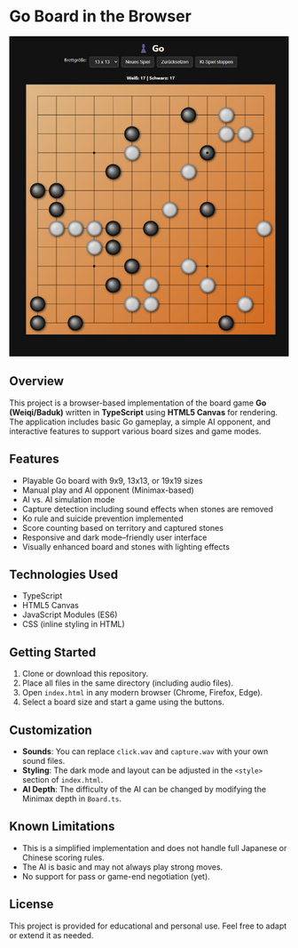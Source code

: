 
# Go Board in the Browser

<img src="game.png" width="600px"/>

## Overview

This project is a browser-based implementation of the board game **Go (Weiqi/Baduk)** written in **TypeScript** using **HTML5 Canvas** for rendering. The application includes basic Go gameplay, a simple AI opponent, and interactive features to support various board sizes and game modes.

## Features

- Playable Go board with 9x9, 13x13, or 19x19 sizes  
- Manual play and AI opponent (Minimax-based)  
- AI vs. AI simulation mode  
- Capture detection including sound effects when stones are removed  
- Ko rule and suicide prevention implemented  
- Score counting based on territory and captured stones  
- Responsive and dark mode–friendly user interface  
- Visually enhanced board and stones with lighting effects  

## Technologies Used

- TypeScript  
- HTML5 Canvas  
- JavaScript Modules (ES6)  
- CSS (inline styling in HTML)  

## Getting Started

1. Clone or download this repository.  
2. Place all files in the same directory (including audio files).  
3. Open `index.html` in any modern browser (Chrome, Firefox, Edge).  
4. Select a board size and start a game using the buttons.  

## Customization

- **Sounds**: You can replace `click.wav` and `capture.wav` with your own sound files.  
- **Styling**: The dark mode and layout can be adjusted in the `<style>` section of `index.html`.  
- **AI Depth**: The difficulty of the AI can be changed by modifying the Minimax depth in `Board.ts`.  

## Known Limitations

- This is a simplified implementation and does not handle full Japanese or Chinese scoring rules.  
- The AI is basic and may not always play strong moves.  
- No support for pass or game-end negotiation (yet).  

## License

This project is provided for educational and personal use. Feel free to adapt or extend it as needed.
